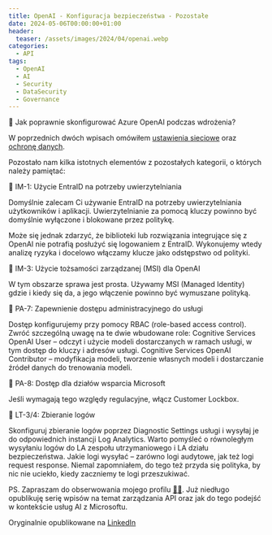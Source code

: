 ```yaml
---
title: OpenAI - Konfiguracja bezpieczeństwa - Pozostałe
date: 2024-05-06T00:00:00+01:00
header:
  teaser: /assets/images/2024/04/openai.webp
categories:
  - API
tags:
  - OpenAI
  - AI
  - Security
  - DataSecurity
  - Governance
---
```


🔶 Jak poprawnie skonfigurować Azure OpenAI podczas wdrożenia?

W poprzednich dwóch wpisach omówiłem [ustawienia sieciowe](https://lnkd.in/dRi8NCTh) oraz [ochronę danych](https://lnkd.in/dafZS6_w).

Pozostało nam kilka istotnych elementów z pozostałych kategorii, o których należy pamiętać:

🔶 IM-1: Użycie EntraID na potrzeby uwierzytelniania

Domyślnie zalecam Ci używanie EntraID na potrzeby uwierzytelniania użytkowników i aplikacji. Uwierzytelnianie za pomocą kluczy powinno być domyślnie wyłączone i blokowane przez politykę.

Może się jednak zdarzyć, że biblioteki lub rozwiązania integrujące się z OpenAI nie potrafią posłużyć się logowaniem z EntraID. Wykonujemy wtedy analizę ryzyka i docelowo włączamy klucze jako odstępstwo od polityki.

🔶 IM-3: Użycie tożsamości zarządzanej (MSI) dla OpenAI

W tym obszarze sprawa jest prosta. Używamy MSI (Managed Identity) gdzie i kiedy się da, a jego włączenie powinno być wymuszane polityką.

🔶 PA-7: Zapewnienie dostępu administracyjnego do usługi

Dostęp konfigurujemy przy pomocy RBAC (role-based access control). Zwróć szczególną uwagę na te dwie wbudowane role:
Cognitive Services OpenAI User – odczyt i użycie modeli dostarczanych w ramach usługi, w tym dostęp do kluczy i adresów usługi.
Cognitive Services OpenAI Contributor – modyfikacja modeli, tworzenie własnych modeli i dostarczanie źródeł danych do trenowania modeli.

🔶 PA-8: Dostęp dla działów wsparcia Microsoft

Jeśli wymagają tego względy regulacyjne, włącz Customer Lockbox.

🔶 LT-3/4: Zbieranie logów

Skonfiguruj zbieranie logów poprzez Diagnostic Settings usługi i wysyłaj je do odpowiednich instancji Log Analytics. Warto pomyśleć o równoległym wysyłaniu logów do LA zespołu utrzymaniowego i LA działu bezpieczeństwa.
Jakie logi wysyłać – zarówno logi audytowe, jak też logi request response.
Niemal zapomniałem, do tego też przyda się polityka, by nic nie uciekło, kiedy zaczniemy te logi przeszukiwać.

PS. Zapraszam do obserwowania mojego profilu [👨‍💻](https://lnkd.in/dDgccHWR). Już niedługo opublikuję serię wpisów na temat zarządzania API oraz jak do tego podejść w kontekście usług AI z Microsoftu.

Oryginalnie opublikowane na [LinkedIn](https://www.linkedin.com/posts/grabarz_azure-activity-7194250467713966080-oJpZ)
